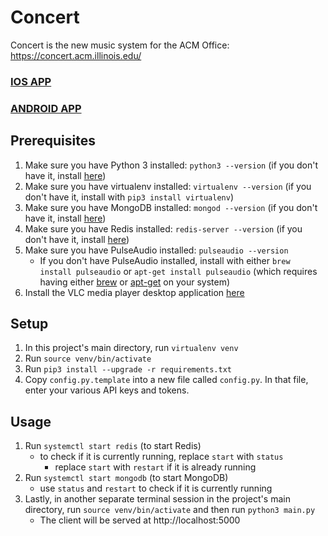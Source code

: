 # Concert

Concert is the new music system for the ACM Office: https://concert.acm.illinois.edu/
### [IOS APP](https://github.com/acm-uiuc/office-iOS) 
### [ANDROID APP](https://github.com/acm-uiuc/office-android)

## Prerequisites

1. Make sure you have Python 3 installed: `python3 --version` (if you don't have it, install [here](https://www.python.org/downloads/))
2. Make sure you have virtualenv installed: `virtualenv --version` (if you don't have it, install with `pip3 install virtualenv`)
3. Make sure you have MongoDB installed: `mongod --version` (if you don't have it, install [here](https://docs.mongodb.com/manual/installation/#tutorials))
4. Make sure you have Redis installed: `redis-server --version` (if you don't have it, install [here](https://redis.io/topics/quickstart))
5. Make sure you have PulseAudio installed: `pulseaudio --version`
    - If you don't have PulseAudio installed, install with either `brew install pulseaudio` or `apt-get install pulseaudio` (which requires having either [brew](https://brew.sh) or [apt-get](https://wiki.debian.org/apt-get) on your system)
6. Install the VLC media player desktop application [here](https://www.videolan.org/vlc/index.html)

## Setup
1. In this project's main directory, run `virtualenv venv`
2. Run `source venv/bin/activate`
3. Run `pip3 install --upgrade -r requirements.txt`
4. Copy `config.py.template` into a new file called `config.py`. In that file, enter your various API keys and tokens.

## Usage
1. Run `systemctl start redis` (to start Redis)
    - to check if it is currently running, replace `start` with `status`
        - replace `start` with `restart` if it is already running
2. Run `systemctl start mongodb` (to start MongoDB)
    - use `status` and `restart` to check if it is currently running
3. Lastly, in another separate terminal session in the project's main directory, run `source venv/bin/activate` and then run `python3 main.py`
    - The client will be served at http://localhost:5000
